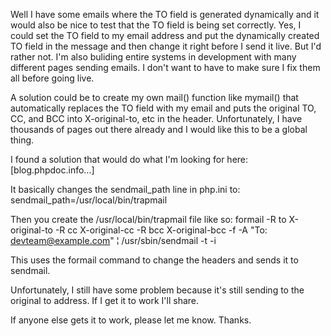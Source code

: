 Well I have some emails where the TO field is generated dynamically and it would also be nice to test that the TO field is being set correctly. Yes, I could set the TO field to my email address and put the dynamically created TO field in the message and then change it right before I send it live. But I'd rather not. I'm also buliding entire systems in development with many different pages sending emails. I don't want to have to make sure I fix them all before going live.

A solution could be to create my own mail() function like mymail() that automatically replaces the TO field with my email and puts the original TO, CC, and BCC into X-original-to, etc in the header. Unfortunately, I have thousands of pages out there already and I would like this to be a global thing.

I found a solution that would do what I'm looking for here:
[blog.phpdoc.info...]

It basically changes the sendmail_path line in php.ini to:
sendmail_path=/usr/local/bin/trapmail

Then you create the /usr/local/bin/trapmail file like so:
formail -R to X-original-to -R cc X-original-cc -R bcc X-original-bcc -f -A "To: devteam@example.com" ¦ /usr/sbin/sendmail -t -i

This uses the formail command to change the headers and sends it to sendmail.

Unfortunately, I still have some problem because it's still sending to the original to address. If I get it to work I'll share.

If anyone else gets it to work, please let me know. Thanks.

